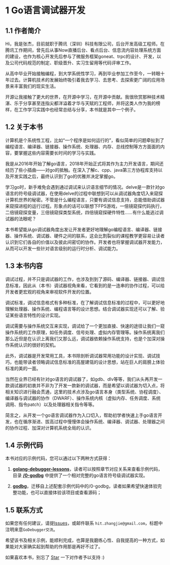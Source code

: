 # 1 Go语言调试器开发

## 1.1 作者简介

Hi，我是张杰，目前就职于腾讯（深圳）科技有限公司，后台开发高级工程师。在腾讯工作期间，曾先后从事Now直播后台、看点后台、信息流内容处理系统方面的建设，也作为核心开发先后参与了微服务框架goneat、trpc的设计、开发，以及公司代码规范的制定、职级晋升、实习生留用等代码评审工作。

从高中毕业开始接触编程，到大学系统性学习，再到毕业参加工作至今，一转眼十年过去。计算机技术的发展始终吸引着我去学习、去思考、去探索更广阔的应用场景来丰富我们的现实生活。

开源让我接触了更大的世界，在开源中学习，在开源中贡献。我很欣赏那种技术精湛、乐于分享甚至连指尖都洋溢着才华与天赋的工程师，并将这类人作为我的榜样，在工作学习实践中也经常总结与分享，本书就是其中一个例子。

## 1.2 关于本书

计算机是个系统性工程，比如“一个程序是如何运行的”，看似简单的问题牵扯到了编程语言、编译器、链接器、操作系统、处理器、内存、总线控制等方方面面的内容，要掌握这些内容需要长时间的学习与实践。

我是从2016年开始了解go语言，2018年开始正式将其作为主力开发语言，期间还经历了些小插曲——对go的抵触。在深入了解c、cpp、java第三方协程库支持以及开发实践之后，最终认识到了go的优雅并决定掌握go。

学习go时，新手难免会遇到通过调试来认识语言细节的情况。delve是一款针对go语言的符号级调试器，在使用delve的过程中联想到可以从调试器角度切入来窥探计算机世界的秘密。不管是什么编程语言，只要有调试信息支持，总能借助调试器来窥探进程的运行过程。形象点的话可以联想下FPS游戏，一倍镜窥探代码执行，二倍镜窥探变量，三倍镜窥探类型系统，四倍镜窥探硬件特性……有什么能逃过调试器的法眼呢？

本书希望能从go调试器角度出发让开发者更好地理解go编程语言、编译器、链接器、操作系统、调试器、硬件之间的联系，这会比割裂似的课程教学更容易让读者认识到它们各自的价值以及彼此间密切的协作。开发者也将掌握调试器开发能力，从而可以开发一些针对语言级别的运行时分析、调试能力。

## 1.3 本书内容

调试过程，并不只是调试器的工作，也涉及到到了源码、编译器、链接器、调试信息标准，因此从（本书）调试器视角来看，它看到的是一连串的协作过程，可以给开发者更宏观的视角来审视软件开发的位置。

调试标准，调试信息格式有多种标准，在了解调试信息标准的过程中，可以更好地理解处理器、操作系统、编程语言等的设计思想。结合调试器实现还可以了解、验证某些语言特性的设计实现。

调试需要与操作系统交互来实现，调试给了一个更加直接、快速的途径让我们一窥操作系统的工作原理，如任务调度、信号处理、虚拟内存管理等。操作系统离我们那么近但是在认识上离我们又那么远，调试器依赖操作系统支持，也是个加深对操作系统认识的很好的契机。

此外，调试器是开发常用工具，本书除剖析调试器常用功能的设计实现、调试技巧，也能带读者领略调试信息标准的高屋建瓴的设计思想，站在巨人的肩膀上体验标准的美的一面。

当然在业界已经有针对go语言的调试器了，如gdb、dlv等等，我们从头再开发一款调试器的初衷并不非为了开发一款新的调试器，而是希望以调试器为切入点，将相关知识进行融会贯通，这里的技术点涉及go语言本身（类型系统、协程调度）、编译器与调试器的协作（DWARF）、操作系统内核（虚拟内存、任务调度、系统调用、指令patch）以及处理器相关指令等等。

简言之，从开发一个go语言调试器作为入口切入，帮助初学者快速上手go语言开发，也在循序渐进、拔高过程中慢慢体会操作系统、编译器、调试器、处理器之间的协作过程、加深对计算机系统全局的认识。

## 1.4 示例代码

本书对应的示例代码，您可以通过以下两种方式获得：

1. [**golang-debugger-lessons**](https://github.com/hitzhangjie/golang-debugger-lessons)，读者可以按照章节对应关系来查看示例代码，目录 [**/0-godbg**](https://github.com/hitzhangjie/golang-debugger-lessons) 中提供了一个相对完整的go语言符号级调试器实现。

2. [**godbg**](https://github.com/hitzhangjie/godbg)，迁移自上述配套示例代码中的/0-godbg，读者如果希望快速体验完整功能，也可以直接体验该项目或查看源码；

## 1.5 联系方式

如果您有任何建议，请提[Issues](https://github.com/hitzhangjie/golang-debugger-book/issues)，或邮件联系 `hit.zhangjie@gmail.com`，标题中注明来意`GoDebugger交流`。

希望该书及相关示例，能顺利完成，也算是我磨练心性、自我提高的一种方式，如果能对大家确实起到帮助的作用那是再好不过了。

如果喜欢本书，别忘了 [Star](https://github.com/hitzhangjie/golang-debugger-book) 一下对作者予以支持 :)

